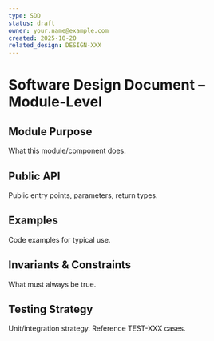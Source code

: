 ```yaml
---
type: SDD
status: draft
owner: your.name@example.com
created: 2025-10-20
related_design: DESIGN-XXX
---
```


# Software Design Document – Module‑Level

## Module Purpose
What this module/component does.

## Public API
Public entry points, parameters, return types.

## Examples
Code examples for typical use.

## Invariants & Constraints
What must always be true.

## Testing Strategy
Unit/integration strategy. Reference TEST-XXX cases.
